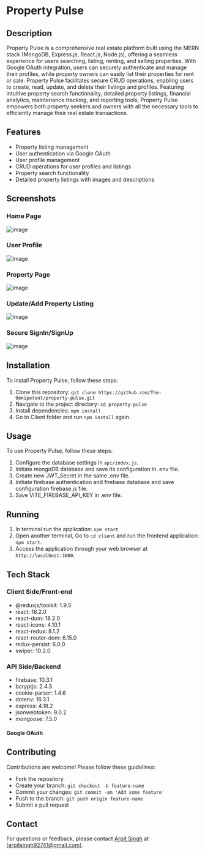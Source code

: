 # Property Pulse

## Description

Property Pulse is a comprehensive real estate platform built using the MERN stack (MongoDB, Express.js, React.js, Node.js), offering a seamless experience for users searching, listing, renting, and selling properties. With Google OAuth integration, users can securely authenticate and manage their profiles, while property owners can easily list their properties for rent or sale. Property Pulse facilitates secure CRUD operations, enabling users to create, read, update, and delete their listings and profiles. Featuring intuitive property search functionality, detailed property listings, financial analytics, maintenance tracking, and reporting tools, Property Pulse empowers both property seekers and owners with all the necessary tools to efficiently manage their real estate transactions.

## Features

- Property listing management
- User authentication via Google OAuth
- User profile management
- CRUD operations for user profiles and listings
- Property search functionality
- Detailed property listings with images and descriptions


## Screenshots

### Home Page
![image](https://github.com/The-0mnipotent/property-pulse/assets/80109914/99509e42-a645-4294-a0d8-78c5588e8c42)

### User Profile 
![image](https://github.com/The-0mnipotent/property-pulse/assets/80109914/99f4098c-664a-49ed-a197-139f2062efe2)

### Property Page
![image](https://github.com/The-0mnipotent/property-pulse/assets/80109914/ec57da2b-c050-46c5-8af8-094a41ea7329)

### Update/Add Property Listing
![image](https://github.com/The-0mnipotent/property-pulse/assets/80109914/97cc7996-3388-4ae2-b7a0-f35e716684b1)

### Secure SignIn/SignUp
![image](https://github.com/The-0mnipotent/property-pulse/assets/80109914/acbef6d8-087b-43bc-9a57-122c90ddd3ad)

## Installation

To install Property Pulse, follow these steps:

1. Clone this repository: `git clone https://github.com/The-0mnipotent/property-pulse.git`
2. Navigate to the project directory: `cd property-pulse`
3. Install dependencies: `npm install`
4. Go to Client folder and run `npm install` again.

## Usage

To use Property Pulse, follow these steps:

1. Configure the database settings in `api/index,js`.
2. Initiate mongoDB database and save its configuration in .env file.
3. Create new JWT_Secret in the same .env file.
4. Initiate firebase authentication and firebase database and save configuration firebase.js file.
5. Save VITE_FIREBASE_API_KEY in .env file.

## Running

1. In terminal run the application: `npm start`
2. Open another terminal, Go to `cd client` and run the frontend application: `npm start`.
4. Access the application through your web browser at `http://localhost:3000`.

## Tech Stack

### Client Side/Front-end

- @reduxjs/toolkit: 1.9.5
- react: 18.2.0
- react-dom: 18.2.0
- react-icons: 4.10.1
- react-redux: 8.1.2
- react-router-dom: 6.15.0
- redux-persist: 6.0.0
- swiper: 10.2.0

### API Side/Backend

- firebase: 10.3.1
- bcryptjs: 2.4.3
- cookie-parser: 1.4.6
- dotenv: 16.3.1
- express: 4.18.2
- jsonwebtoken: 9.0.2
- mongoose: 7.5.0

#### Google OAuth

## Contributing

Contributions are welcome! Please follow these guidelines:
- Fork the repository
- Create your branch: `git checkout -b feature-name`
- Commit your changes: `git commit -am 'Add some feature'`
- Push to the branch: `git push origin feature-name`
- Submit a pull request

## Contact

For questions or feedback, please contact [Arpit Singh](https://arpit-singh.netlify.app/) at [arpitsingh92741@gmail.com].
